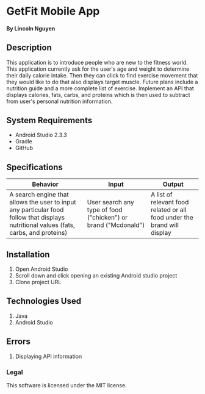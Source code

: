 # GetFit Mobile App

#### By Lincoln Nguyen

## Description

This application is to introduce people who are new to the fitness world. This application currently ask for the user's age and weight to determine their daily calorie intake. Then they can click to find exercise movement that they would like to do that also displays target muscle. Future plans include a nutrition guide and a more complete list of exercise. Implement an API that displays calories, fats, carbs, and proteins which is then used to subtract from user's personal nutrition information.

## System Requirements
* Android Studio 2.3.3
* Gradle
* GitHub

## Specifications
|Behavior|Input|Output|
|---|---|---|
A search engine that allows the user to input any particular food follow that displays nutritional values (fats, carbs, and proteins)|User search any type of food ("chicken") or brand ("Mcdonald")|A list of relevant food related or all food under the brand will display|

## Installation
1. Open Android Studio
2. Scroll down and click opening an existing Android studio project
3. Clone project URL

## Technologies Used
1. Java
2. Android Studio

## Errors
1. Displaying API information

### Legal

This software is licensed under the MIT license.